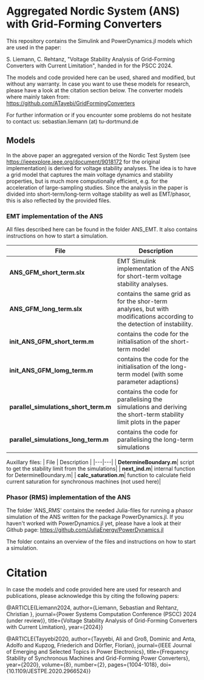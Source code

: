 # Aggregated Nordic System (ANS) with Grid-Forming Converters

This repository contains the Simulink and PowerDynamics.jl models which are used in the paper:

S. Liemann, C. Rehtanz, "Voltage Stability Analysis of Grid-Forming Converters with Current Limitation", handed in for the PSCC 2024.

The models and code provided here can be used, shared and modified, but without any warranty.
In case you want to use these models for research, please have a look at the citation section below. 
The converter models where mainly taken from: https://github.com/ATayebi/GridFormingConverters

For further information or if you encounter some problems do not hesitate to contact us: sebastian.liemann (at) tu-dortmund.de

## Models

In the above paper an aggregated version of the Nordic Test System (see https://ieeexplore.ieee.org/document/9018172 for the original implementation) is derived for voltage stability analyses.
The idea is to have a grid model that captures the main voltage dynamics and stability properties, but is much more computionally efficient, e.g. for the acceleration of large-sampling studies. 
Since the analysis in the paper is divided into short-term/long-term voltage stability as well as EMT/phasor, this is also reflected by the provided files.


### EMT implementation of the ANS

All files described here can be found in the folder ANS_EMT. It also contains instructions on how to start a simulation.

|  File | Description    |
|---|---|
|  **ANS_GFM_short_term.slx** | EMT Simulink implementation of the ANS for short-term voltage stability analyses.     |
|  **ANS_GFM_long_term.slx**  |  contains the same grid as for the shor-term analyses, but with modifications according to the detection of instability. |
| **init_ANS_GFM_short_term.m**  |  contains the code for the initialisation of the short-term model   |
|  **init_ANS_GFM_lomg_term.m** | contains the code for the initialisation of the long-term model (with some parameter adaptions)  |
|  **parallel_simulations_short_term.m** | contains the code for parallelising the simulations and deriving the short-term stability limit plots in the paper|
|  **parallel_simulations_long_term.m** | contains the code for parallelising the long-term simulations  |


Auxillary files:
|  File | Description    |
|---|---|
| **DetermineBoundary.m**| script to get the stability limit from the simulations|
| **next_ind.m**| internal function for DetermineBoundary.m|
| **calc_saturation.m**| function to calculate field current saturation for synchronous machines (not used here)|


### Phasor (RMS) implementation of the ANS

The folder 'ANS_RMS' contains the needed Julia-files for running a phasor simulation of the ANS written for the package PowerDynamics.jl. If you haven't worked with PowerDynamics.jl yet, please have a look at their Github page: https://github.com/JuliaEnergy/PowerDynamics.jl

The folder contains an overview of the files and instructions on how to start a simulation.

# Citation 

 In case the models and code provided here are used for research and publications, please acknowledge this by citing the following papers:

@ARTICLE{Liemann2024,
  author={Liemann, Sebastian and Rehtanz, Christian },
  journal={Power Systems Computation Conference (PSCC) 2024 (under review)}, 
  title={Voltage Stability Analysis of Grid-Forming Converters with Current Limitation}, 
  year={2024}}

@ARTICLE{Tayyebi2020,
  author={Tayyebi, Ali and Groß, Dominic and Anta, Adolfo and Kupzog, Friederich and Dörfler, Florian},
  journal={IEEE Journal of Emerging and Selected Topics in Power Electronics}, 
  title={Frequency Stability of Synchronous Machines and Grid-Forming Power Converters}, 
  year={2020},
  volume={8},
  number={2},
  pages={1004-1018},
  doi={10.1109/JESTPE.2020.2966524}}
